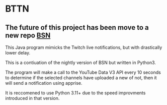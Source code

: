 # BTTN

## The future of this project has been move to a new repo [BSN](https://github.com/jnstockley/BSN)

This Java program mimicks the Twitch live notifications, but with drastically lower delay.

This is a contiuation of the nightly version of BSN but written in Python3.

The program will make a call to the YouTube Data V3 API every 10 seconds to determine if the selected channels have uploaded a new of not, then it will send a notification using apprise.

It is reccomened to use Python 3.11+ due to the speed improvments introduced in that version.
